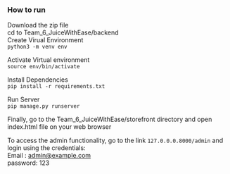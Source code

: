 ### How to run 
Download the zip file   
cd to Team_6_JuiceWithEase/backend  
Create Virual Environment  
`python3 -m venv env`

Activate Virtual environment  
`source env/bin/activate`

Install Dependencies  
`pip install -r requirements.txt`

Run Server  
`pip manage.py runserver`

Finally, go to the Team_6_JuiceWithEase/storefront directory and open index.html file on your web browser 

To access the admin functionality, go to the link `127.0.0.0.8000/admin` and login using the credentials:  
Email : admin@example.com  
password: 123  

